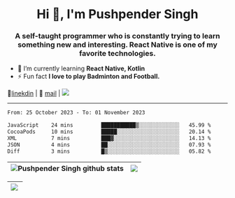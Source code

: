 <h1 align="center">Hi 👋, I'm Pushpender Singh</h1>
<h3 align="center">A self-taught programmer who is constantly trying to learn something new and interesting. React Native is one of my favorite technologies.</h3>

- 🌱 I’m currently learning **React Native, Kotlin**
- ⚡ Fun fact **I love to play Badminton and Football.**

👔[linekdin](https://www.linkedin.com/in/pushpender-singh-240061202/) | 📧 [mail](mailto:pushpendersingh694@gmail.com) | ![](https://komarev.com/ghpvc/?username=pushpender-singh-ap&color=blue)


---

<!--START_SECTION:waka-->

```txt
From: 25 October 2023 - To: 01 November 2023

JavaScript    24 mins         ███████████▒░░░░░░░░░░░░░   45.99 %
CocoaPods     10 mins         █████░░░░░░░░░░░░░░░░░░░░   20.14 %
XML           7 mins          ███▓░░░░░░░░░░░░░░░░░░░░░   14.13 %
JSON          4 mins          ██░░░░░░░░░░░░░░░░░░░░░░░   07.93 %
Diff          3 mins          █▒░░░░░░░░░░░░░░░░░░░░░░░   05.82 %
```

<!--END_SECTION:waka-->

| <a><img align="center" src="https://github-readme-stats-iota-ecru-15.vercel.app/api?username=pushpender-singh-ap&show_icons=true&include_all_commits=true&theme=buefy&hide_border=true" alt="Pushpender Singh github stats" /></a> | <a><img align="center" src="https://github-readme-stats-iota-ecru-15.vercel.app/api/top-langs/?username=pushpender-singh-ap&layout=compact&theme=buefy&hide_border=true" /></a> |
| ------------- | ------------- |

| <a> <img align="left" src="https://github-readme-streak-stats.herokuapp.com/?user=pushpender-singh-ap" /></br> </a> |
| ------------- |
